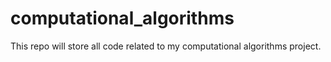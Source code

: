 # computational_algorithms
This repo will store all code related to my computational algorithms project.
